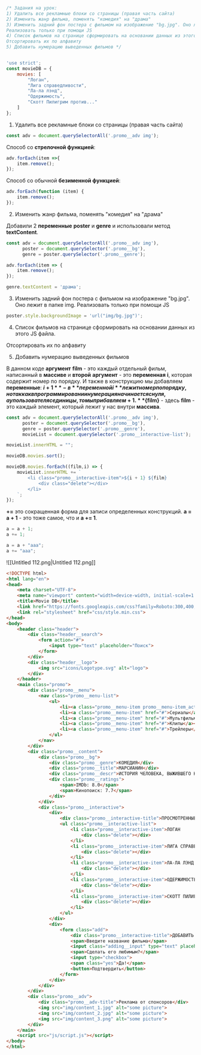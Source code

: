 ```JavaScript
/* Задания на урок:
1) Удалить все рекламные блоки со страницы (правая часть сайта)
2) Изменить жанр фильма, поменять "комедия" на "драма"
3) Изменить задний фон постера с фильмом на изображение "bg.jpg". Оно лежит в папке img.
Реализовать только при помощи JS
4) Список фильмов на странице сформировать на основании данных из этого JS файла.
Отсортировать их по алфавиту 
5) Добавить нумерацию выведенных фильмов */


'use strict';
const movieDB = {
    movies: [
        "Логан",
        "Лига справедливости",
        "Ла-ла лэнд",
        "Одержимость",
        "Скотт Пилигрим против..."
    ]
};
```

1) Удалить все рекламные блоки со страницы (правая часть сайта)

```JavaScript
const adv = document.querySelectorAll('.promo__adv img');
```

Способ со **стрелочной функцией**:

```JavaScript
adv.forEach(item =>{
    item.remove();
});
```

Способ со обычной **безименной функцией**:

```JavaScript
adv.forEach(function (item) {
    item.remove();
});
```

2) Изменить жанр фильма, поменять "комедия" на "драма"

Добавили 2 **переменные** **poster** и **genre** и использовали метод **textContent**.

```JavaScript
const adv = document.querySelectorAll('.promo__adv img'),
      poster = document.querySelector('.promo__bg'),
      genre = poster.querySelector('.promo__genre');

adv.forEach(item => {
    item.remove();
});

genre.textContent = 'драма';
```

3) Изменить задний фон постера с фильмом на изображение "bg.jpg". Оно лежит в папке img. Реализовать только при помощи JS

```JavaScript
poster.style.backgroundImage = 'url("img/bg.jpg")';
```

4) Список фильмов на странице сформировать на основании данных из этого JS файла.

Отсортировать их по алфавиту

5) Добавить нумерацию выведенных фильмов

В данном коде **аргумент** **film** - это каждый отдельный фильм, написанный в **массиве** и **второй** **аргумент** - это **переменная** **i**, которая содержит номер по порядку. И также в конструкцию мы добавляем **переменные**: **${i + 1}** - в **переменной i** лежит номер по порядку, но так как в программировании нумерация начинается с нуля, а у пользователя с единицы, то мы прибавляем + 1.    **${film}** - здесь **film** - это каждый элемент, который лежит у нас внутри **массива**.

```JavaScript
const adv = document.querySelectorAll('.promo__adv img'),
      poster = document.querySelector('.promo__bg'),
      genre = poster.querySelector('.promo__genre'),
      movieList = document.querySelector('.promo__interactive-list');

movieList.innerHTML = "";

movieDB.movies.sort();

movieDB.movies.forEach((film,i) => {
    movieList.innerHTML += `
        <li class="promo__interactive-item">${i + 1} ${film}
            <div class="delete"></div>
        </li>
    `;
});
```

**+=** это сокращенная форма для записи определенных конструкций. **a = a + 1** - это тоже самое, что и **a += 1**.

```JavaScript
a = a + 1;
a += 1;

a = a + "aaa";
a += "aaa";
```

![[Untitled 112.png|Untitled 112.png]]

  

```HTML
<!DOCTYPE html>
<html lang="en">
<head>
    <meta charset="UTF-8">
    <meta name="viewport" content="width=device-width, initial-scale=1.0">
    <title>Movie DB</title>
    <link href="https://fonts.googleapis.com/css?family=Roboto:300,400,700&display=swap&subset=cyrillic-ext" rel="stylesheet">
    <link rel="stylesheet" href="css/style.min.css">
</head>
<body>
    <header class="header">
        <div class="header__search">
            <form action="#">
                <input type="text" placeholder="Поиск">
            </form>
        </div>
        <div class="header__logo">
            <img src="icons/Logotype.svg" alt="logo">
        </div>
    </header>
    <main class="promo">
        <div class="promo__menu">
            <nav class="promo__menu-list">
                <ul>
                    <li><a class="promo__menu-item promo__menu-item_active" href="#">Фильмы</a></li>
                    <li><a class="promo__menu-item" href="#">Сериалы</a></li>
                    <li><a class="promo__menu-item" href="#">Мультфильмы</a></li>
                    <li><a class="promo__menu-item" href="#">Клипы</a></li>
                    <li><a class="promo__menu-item" href="#">Трейлеры</a></li>
                </ul>
            </nav>
        </div>
        <div class="promo__content">
            <div class="promo__bg">
                <div class="promo__genre">КОМЕДИЯ</div>
                <div class="promo__title">МАРСИАНИН</div>
                <div class="promo__descr">ИСТОРИЯ ЧЕЛОВЕКА, ВЫЖИВШЕГО НА ЧУЖОЙ ПЛАНЕТЕ В ОДИНОЧКУ</div>
                <div class="promo__ratings">
                    <span>IMDb: 8.0</span>
                    <span>Кинопоиск: 7.7</span>
                </div>
            </div>
            <div class="promo__interactive">
                <div>
                    <div class="promo__interactive-title">ПРОСМОТРЕННЫЕ ФИЛЬМЫ</div>
                    <ul class="promo__interactive-list">
                        <li class="promo__interactive-item">ЛОГАН
                            <div class="delete"></div>
                        </li>
                        <li class="promo__interactive-item">ЛИГА СПРАВЕДЛИВОСТИ
                            <div class="delete"></div>
                        </li>
                        <li class="promo__interactive-item">ЛА-ЛА ЛЭНД
                            <div class="delete"></div>
                        </li>
                        <li class="promo__interactive-item">ОДЕРЖИМОСТЬ
                            <div class="delete"></div>
                        </li>
                        <li class="promo__interactive-item">СКОТТ ПИЛИГРИМ ПРОТИВ...
                            <div class="delete"></div>
                        </li>
                    </ul>
                </div>
                <div>
                    <form class="add">
                        <div class="promo__interactive-title">ДОБАВИТЬ НОВЫЙ ФИЛЬМ</div>
                        <span>Введите название фильма</span>
                        <input class="adding__input" type="text" placeholder="Что уже посмотрено...?">
                        <span>Сделать его любимым?</span>
                        <input type="checkbox">
                        <span class="yes">Да!</span>
                        <button>Подтвердить</button>
                    </form>
                </div>
            </div>
        </div>
        <div class="promo__adv">
            <div class="promo__adv-title">Реклама от спонсоров</div>
            <img src="img/content_1.jpg" alt="some picture">
            <img src="img/content_2.jpg" alt="some picture">
            <img src="img/content_3.png" alt="some picture">
        </div>
    </main>
    <script src="js/script.js"></script>
</body>
</html>
```